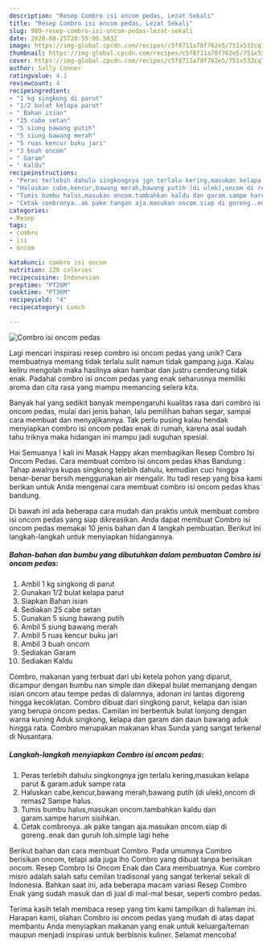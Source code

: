 ```yaml
---
description: "Resep Combro isi oncom pedas, Lezat Sekali"
title: "Resep Combro isi oncom pedas, Lezat Sekali"
slug: 989-resep-combro-isi-oncom-pedas-lezat-sekali
date: 2020-08-25T20:55:00.503Z
image: https://img-global.cpcdn.com/recipes/c5f8711a70f762e5/751x532cq70/combro-isi-oncom-pedas-foto-resep-utama.jpg
thumbnail: https://img-global.cpcdn.com/recipes/c5f8711a70f762e5/751x532cq70/combro-isi-oncom-pedas-foto-resep-utama.jpg
cover: https://img-global.cpcdn.com/recipes/c5f8711a70f762e5/751x532cq70/combro-isi-oncom-pedas-foto-resep-utama.jpg
author: Sally Conner
ratingvalue: 4.1
reviewcount: 4
recipeingredient:
- "1 kg singkong di parut"
- "1/2 bulat kelapa parut"
- " Bahan isian"
- "25 cabe setan"
- "5 siung bawang putih"
- "5 siung bawang merah"
- "5 ruas kencur buku jari"
- "3 buah oncom"
- " Garam"
- " Kaldu"
recipeinstructions:
- "Peras terlebih dahulu singkongnya jgn terlalu kering,masukan kelapa parut &amp; garam.aduk sampe rata"
- "Haluskan cabe,kencur,bawang merah,bawang putih (di ulek),oncom di remas2 Sampe halus."
- "Tumis bumbu halus,masukan oncom.tambahkan kaldu dan garam.sampe harum sisihkan."
- "Cetak combronya..ak pake tangan aja.masukan oncom.siap di goreng..enak dan guruh loh.simple lagi hehe"
categories:
- Resep
tags:
- combro
- isi
- oncom

katakunci: combro isi oncom 
nutrition: 220 calories
recipecuisine: Indonesian
preptime: "PT26M"
cooktime: "PT36M"
recipeyield: "4"
recipecategory: Lunch

---
```



![Combro isi oncom pedas](https://img-global.cpcdn.com/recipes/c5f8711a70f762e5/751x532cq70/combro-isi-oncom-pedas-foto-resep-utama.jpg)

Lagi mencari inspirasi resep combro isi oncom pedas yang unik? Cara membuatnya memang tidak terlalu sulit namun tidak gampang juga. Kalau keliru mengolah maka hasilnya akan hambar dan justru cenderung tidak enak. Padahal combro isi oncom pedas yang enak seharusnya memiliki aroma dan cita rasa yang mampu memancing selera kita.

Banyak hal yang sedikit banyak mempengaruhi kualitas rasa dari combro isi oncom pedas, mulai dari jenis bahan, lalu pemilihan bahan segar, sampai cara membuat dan menyajikannya. Tak perlu pusing kalau hendak menyiapkan combro isi oncom pedas enak di rumah, karena asal sudah tahu triknya maka hidangan ini mampu jadi suguhan spesial.

Hai Semuanya ! kali ini Masak Happy akan membagikan Resep Combro Isi Oncom Pedas. Cara membuat combro isi oncom pedas khas Bandung : Tahap awalnya kupas singkong telebih dahulu, kemudian cuci hingga benar-benar bersih menggunakan air mengalir. Itu tadi resep yang bisa kami berikan untuk Anda mengenai cara membuat combro isi oncom pedas khas bandung.


Di bawah ini ada beberapa cara mudah dan praktis untuk membuat combro isi oncom pedas yang siap dikreasikan. Anda dapat membuat Combro isi oncom pedas memakai 10 jenis bahan dan 4 langkah pembuatan. Berikut ini langkah-langkah untuk menyiapkan hidangannya.

<!--inarticleads1-->

##### Bahan-bahan dan bumbu yang dibutuhkan dalam pembuatan Combro isi oncom pedas:

1. Ambil 1 kg singkong di parut
1. Gunakan 1/2 bulat kelapa parut
1. Siapkan  Bahan isian
1. Sediakan 25 cabe setan
1. Gunakan 5 siung bawang putih
1. Ambil 5 siung bawang merah
1. Ambil 5 ruas kencur buku jari
1. Ambil 3 buah oncom
1. Sediakan  Garam
1. Sediakan  Kaldu


Combro, makanan yang terbuat dari ubi ketela pohon yang diparut, dicampur dengan bumbu nan simple dan dikepal bulat memanjang dengan isian oncom atau tempe pedas di dalamnya, adonan ini lantas digoreng hingga kecoklatan. Combro dibuat dari singkong parut, kelapa dan isian yang berupa oncom pedas. Camilan ini berbentuk bulat lonjong dengan warna kuning Aduk singkong, kelapa dan garam dan daun bawang aduk hingga rata. Combro merupakan makanan khas Sunda yang sangat terkenal di Nusantara. 

<!--inarticleads2-->

##### Langkah-langkah menyiapkan Combro isi oncom pedas:

1. Peras terlebih dahulu singkongnya jgn terlalu kering,masukan kelapa parut &amp; garam.aduk sampe rata
1. Haluskan cabe,kencur,bawang merah,bawang putih (di ulek),oncom di remas2 Sampe halus.
1. Tumis bumbu halus,masukan oncom.tambahkan kaldu dan garam.sampe harum sisihkan.
1. Cetak combronya..ak pake tangan aja.masukan oncom.siap di goreng..enak dan guruh loh.simple lagi hehe


Berikut bahan dan cara membuat Combro. Pada umumnya Combro berisikan oncom, tetapi ada juga lho Combro yang dibuat tanpa berisikan oncom. Resep Combro Isi Oncom Enak dan Cara membuatnya. Kue combro misro adalah salah satu cemilan tradisonal yang sangat terkenal sekali di Indonesia. Bahkan saat ini, ada beberapa macam variasi Resep Combro Enak yang sudah masuk dan di jual di mal-mal besar, seperti combro pedas. 

Terima kasih telah membaca resep yang tim kami tampilkan di halaman ini. Harapan kami, olahan Combro isi oncom pedas yang mudah di atas dapat membantu Anda menyiapkan makanan yang enak untuk keluarga/teman maupun menjadi inspirasi untuk berbisnis kuliner. Selamat mencoba!
